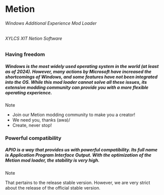 # Metion
###### Windows Additional Experience Mod Loader
###### XYLCS XIT Netion Software
### Having freedom
##### Windows is the most widely used operating system in the world (at least as of 2024). However, many actions by Microsoft have increased the shortcomings of Windows, and some features have not been integrated into the OS. While this mod loader cannot solve all these issues, its extensive modding community can provide you with a more flexible operating experience.
>[!NOTE]
> * Join our Metion modding community to make you a creator!
> * We need you, thanks \(awa)/
> * Create, never stop!
### Powerful compatibility
##### APIO is a way that provides us with powerful compatibility. Its full name is Application Program Interface Output. With the optimization of the Metion mod loader, the stability is very high.
>[!NOTE]
>That pertains to the release stable version. However, we are very strict about the release of the official stable version.
